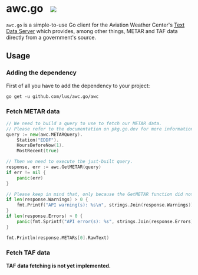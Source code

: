 # awc.go &nbsp; [![](https://pkg.go.dev/badge/github.com/lus/awc.go/awc.svg)](https://pkg.go.dev/github.com/lus/awc.go/awc)

`awc.go` is a simple-to-use Go client for the Aviation Weather Center's [Text Data Server](https://aviationweather.gov/dataserver)
which provides, among other things, METAR and TAF data directly from a government's source.

## Usage

### Adding the dependency

First of all you have to add the dependency to your project:

```
go get -u github.com/lus/awc.go/awc
```

### Fetch METAR data

```go
// We need to build a query to use to fetch our METAR data.
// Please refer to the documentation on pkg.go.dev for more information.
query := new(awc.METARQuery).
	Station("EDDF").
	HoursBeforeNow(1).
	MostRecent(true)

// Then we need to execute the just-built query.
response, err := awc.GetMETAR(query)
if err != nil {
	panic(err)
}

// Please keep in mind that, only because the GetMETAR function did not return any error, the request may still be flawed. 
if len(response.Warnings) > 0 {
	fmt.Printf("API warning(s): %s\n", strings.Join(response.Warnings)))
}
if len(response.Errors) > 0 {
	panic(fmt.Sprintf("API error(s): %s", strings.Join(response.Errors)))
}

fmt.Println(response.METARs[0].RawText)
```

### Fetch TAF data

**TAF data fetching is not yet implemented.**
